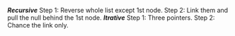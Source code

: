 ***Recursive***
Step 1: Reverse whole list except 1st node.
Step 2: Link them and pull the null behind the 1st node.
***Itrative***
Step 1: Three pointers.
Step 2: Chance the link only.